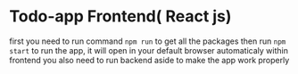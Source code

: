 # Todo-app Frontend( React js)

first you need to run command `npm run` to get all the packages
then run `npm start` to run the app, it will open in your default browser automaticaly
within frontend you also need to run backend aside to make the app work properly
